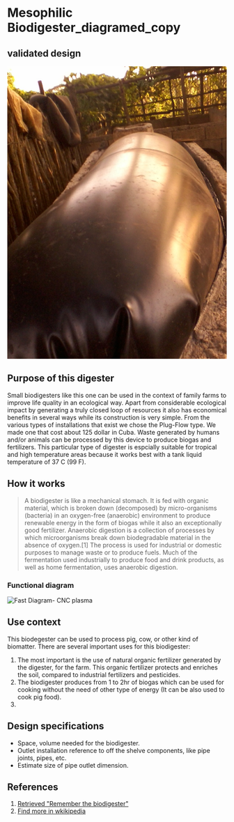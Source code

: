 # Mesophilic Biodigester_diagramed_copy
## validated design
![Name of the machine](images/Foto0001.jpg)
## Purpose of this digester
Small biodigesters like this one can be used in the context of family farms to improve life quality in an ecological way. Apart from considerable ecological impact by generating a truly closed loop of resources it also has economical benefits in several ways while its construction is very simple. From the various types of installations that exist we chose the Plug-Flow type. We made one that cost about 125 dollar in Cuba. Waste generated by humans and/or animals can be processed by this device to produce biogas and fertilizers. This particular type of digester is espcially suitable for tropical and high temperature areas because it works best with a tank liquid temperature of 37 C (99 F).
## How it works
> A biodigester is like a mechanical stomach. It is fed with organic material, which is broken down (decomposed) by micro-organisms (bacteria) in an oxygen-free (anaerobic) environment to produce renewable energy in the form of biogas while it also an exceptionally good fertilizer.
>Anaerobic digestion is a collection of processes by which microorganisms break down biodegradable material in the absence of oxygen.[1] The process is used for industrial or domestic purposes to manage waste or to produce fuels. Much of the fermentation used industrially to produce food and drink products, as well as home fermentation, uses anaerobic digestion.

### Functional diagram
![Fast Diagram- CNC plasma](Functional%20diagram.png)
## Use context
This biodegester can be used to process pig, cow, or other kind of biomatter. There are several important uses for this biodigester:
1. The most important is the use of natural organic fertilizer generated by the digester, for the farm. This organic fertilizer protects and enriches the soil, compared to industrial fertilizers and pesticides.
2. The biodigester produces from 1 to 2hr of biogas which can be used for cooking without the need of other type of energy (It can be also used to cook pig food).
3.  

## Design specifications
[//]: # (This may be the most platform independent comment)
- Space, volume needed for the biodigester.
- Outlet installation reference to off the shelve components, like pipe joints, pipes, etc.
- Estimate size of pipe outlet dimension.

## References
1. [Retrieved "Remember the biodigester"](https://www.src.sk.ca/blog/remember-biodigester)
1. [Find more in wkikipedia](https://en.wikipedia.org/wiki/Anaerobic_digestion)
